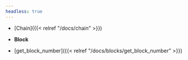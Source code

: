```yaml
---
headless: true
---
```


- [Chain]({{< relref "/docs/chain" >}})

- **Block**
- [get_block_number]({{< relref "/docs/blocks/get_block_number" >}})
